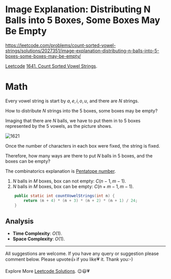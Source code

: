 # Image Explanation: Distributing N Balls into 5 Boxes, Some Boxes May Be Empty

https://leetcode.com/problems/count-sorted-vowel-strings/solutions/2027351/image-explanation-distributing-n-balls-into-5-boxes-some-boxes-may-be-empty/

[Leetcode](https://leetcode.com/) [1641. Count Sorted Vowel Strings](https://leetcode.com/problems/count-sorted-vowel-strings/).

# Math 

Every vowel string is start by $a, e, i, o, u$, and there are $N$ strings. 

How to distribute $N$ strings into the $5$ boxes, some boxes may be empty?

Imaging that there are $N$ balls, we have to put them in to $5$ boxes represented by the $5$ vowels, as the picture shows.

![1621](https://assets.leetcode.com/users/images/2ae9e3a9-b0a9-4935-b0eb-cc7c41c24f76_1652232736.5699382.png)

Once the number of characters in each box were fixed, the string is fixed.

Therefore, how many ways are there to put $N$ balls in $5$ boxes, and the boxes can be empty?

The combinatorics explanation is [Pentatope number](https://en.wikipedia.org/wiki/Pentatope_number).

1. $N$ balls in $M$ boxes, box can not empty: $C(n - 1, m - 1)$.
2. $N$ balls in $M$ boxes, box can be empty: $C(n + m - 1, m - 1)$.

```java
    public static int countVowelStrings(int n) {
        return (n + 4) * (n + 3) * (n + 2) * (n + 1) / 24;
    }
```

## Analysis

- **Time Complexity**: $O(1)$.
- **Space Complexity**: $O(1)$.

------------

All suggestions are welcome. 
If you have any query or suggestion please comment below.
Please upvote👍 if you like💗 it. Thank you:-)

Explore More [Leetcode Solutions](https://leetcode.com/discuss/general-discussion/1868912/My-Leetcode-Solutions-All-In-One). 😉😃💗

